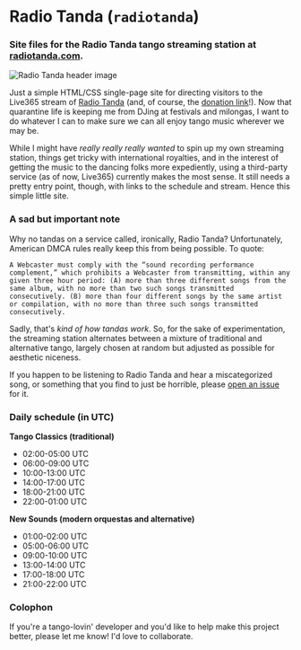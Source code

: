 # Radio Tanda (`radiotanda`)
### Site files for the Radio Tanda tango streaming station at [radiotanda.com](http://www.radiotanda.com).

![Radio Tanda header image](https://repository-images.githubusercontent.com/266480642/7856f580-9d54-11ea-8369-47fe2d00e44b)

Just a simple HTML/CSS single-page site for directing visitors to the Live365 stream of [Radio Tanda](http://www.radiotanda.com) (and, of course, the [donation link](https://ko-fi.com/radiotanda)!). Now that quarantine life is keeping me from DJing at festivals and milongas, I want to do whatever I can to make sure we can all enjoy tango music wherever we may be.

While I might have *really really really wanted* to spin up my own streaming station, things get tricky with international royalties, and in the interest of getting the music to the dancing folks more expediently, using a third-party service (as of now, Live365) currently makes the most sense. It still needs a pretty entry point, though, with links to the schedule and stream. Hence this simple little site.

### A sad but important note

Why no tandas on a service called, ironically, Radio Tanda? Unfortunately, American DMCA rules really keep this from being possible. To quote:

``
A Webcaster must comply with the “sound recording performance complement,” which prohibits a Webcaster from transmitting, within any given three hour period: (A) more than three different songs from the same album, with no more than two such songs transmitted consecutively. (B) more than four different songs by the same artist or compilation, with no more than three such songs transmitted consecutively.
``

Sadly, that's *kind of how tandas work*. So, for the sake of experimentation, the streaming station alternates between a mixture of traditional and alternative tango, largely chosen at random but adjusted as possible for aesthetic niceness.

If you happen to be listening to Radio Tanda and hear a miscategorized song, or something that you find to just be horrible, please [open an issue](https://github.com/jessicaschilling/radiotanda/issues/new?assignees=jessicaschilling&labels=&template=miscategorized-awful-song.md&title=Miscategorized%2Fawful+song%3A+%28song+title+here%29) for it.

### Daily schedule (in UTC)

**Tango Classics (traditional)**
- 02:00-05:00 UTC
- 06:00-09:00 UTC
- 10:00-13:00 UTC
- 14:00-17:00 UTC
- 18:00-21:00 UTC
- 22:00-01:00 UTC

**New Sounds (modern orquestas and alternative)**
- 01:00-02:00 UTC
- 05:00-06:00 UTC
- 09:00-10:00 UTC
- 13:00-14:00 UTC
- 17:00-18:00 UTC
- 21:00-22:00 UTC

### Colophon
If you're a tango-lovin' developer and you'd like to help make this project better, please let me know! I'd love to collaborate.
